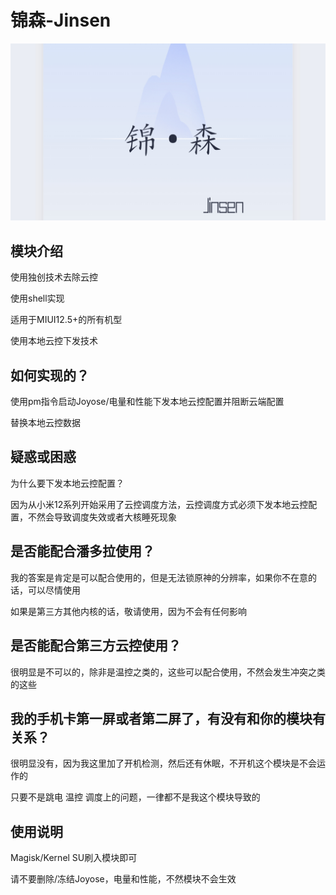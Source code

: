 # 锦森-Jinsen
![Header](https://github.com/Jinsens/Jinsen/blob/main/Jinsen.png "Header")
## 模块介绍
使用独创技术去除云控

使用shell实现

适用于MIUI12.5+的所有机型

使用本地云控下发技术

## 如何实现的？

使用pm指令启动Joyose/电量和性能下发本地云控配置并阻断云端配置

替换本地云控数据

## 疑惑或困惑

为什么要下发本地云控配置？

因为从小米12系列开始采用了云控调度方法，云控调度方式必须下发本地云控配置，不然会导致调度失效或者大核睡死现象

## 是否能配合潘多拉使用？

我的答案是肯定是可以配合使用的，但是无法锁原神的分辨率，如果你不在意的话，可以尽情使用

如果是第三方其他内核的话，敬请使用，因为不会有任何影响

## 是否能配合第三方云控使用？

很明显是不可以的，除非是温控之类的，这些可以配合使用，不然会发生冲突之类的这些

## 我的手机卡第一屏或者第二屏了，有没有和你的模块有关系？

很明显没有，因为我这里加了开机检测，然后还有休眠，不开机这个模块是不会运作的

只要不是跳电 温控 调度上的问题，一律都不是我这个模块导致的

## 使用说明

Magisk/Kernel SU刷入模块即可

请不要删除/冻结Joyose，电量和性能，不然模块不会生效
